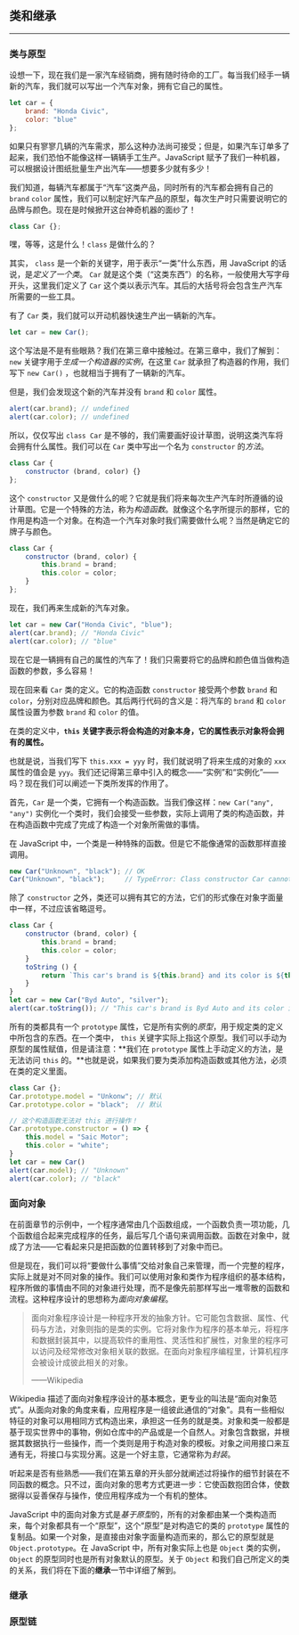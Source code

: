 ## 类和继承

---

### 类与原型

设想一下，现在我们是一家汽车经销商，拥有随时待命的工厂。每当我们经手一辆新的汽车，我们就可以写出一个汽车对象，拥有它自己的属性。

```javascript
let car = {
    brand: "Honda Civic",
    color: "blue"
};
```

如果只有寥寥几辆的汽车需求，那么这种办法尚可接受；但是，如果汽车订单多了起来，我们恐怕不能像这样一辆辆手工生产。JavaScript 赋予了我们一种机器，可以根据设计图纸批量生产出汽车——想要多少就有多少！

我们知道，每辆汽车都属于“汽车”这类产品，同时所有的汽车都会拥有自己的 `brand` `color` 属性，我们可以制定好汽车产品的原型，每次生产时只需要说明它的品牌与颜色。现在是时候掀开这台神奇机器的面纱了！

```javascript
class Car {};
```

嘿，等等，这是什么！`class` 是做什么的？

其实， `class` 是一个新的关键字，用于表示“一类”什么东西，用 JavaScript 的话说，是*定义了一个类*。 `Car` 就是这个类（“这类东西”）的名称，一般使用大写字母开头，这里我们定义了 `Car` 这个类以表示汽车。其后的大括号将会包含生产汽车所需要的一些工具。

有了 `Car` 类，我们就可以开动机器快速生产出一辆新的汽车。

```javascript
let car = new Car();
```

这个写法是不是有些眼熟？我们在第三章中接触过。在第三章中，我们了解到： `new` 关键字用于*生成一个构造器的实例*，在这里 `Car` 就承担了构造器的作用，我们写下 `new Car()` ，也就相当于拥有了一辆新的汽车。

但是，我们会发现这个新的汽车并没有 `brand` 和 `color` 属性。

```javascript
alert(car.brand); // undefined
alert(car.color); // undefined
```

所以，仅仅写出 `class Car` 是不够的，我们需要画好设计草图，说明这类汽车将会拥有什么属性。我们可以在 `Car` 类中写出一个名为 `constructor` 的*方法*。

```javascript
class Car {
    constructor (brand, color) {}
};
```

这个 `constructor` 又是做什么的呢？它就是我们将来每次生产汽车时所遵循的设计草图。它是一个特殊的方法，称为*构造函数*。就像这个名字所提示的那样，它的作用是构造一个对象。在构造一个汽车对象时我们需要做什么呢？当然是确定它的牌子与颜色。

```javascript
class Car {
    constructor (brand, color) {
        this.brand = brand;
        this.color = color;
    }
};
```

现在，我们再来生成新的汽车对象。

```javascript
let car = new Car("Honda Civic", "blue");
alert(car.brand); // "Honda Civic"
alert(car.color); // "blue"
```

现在它是一辆拥有自己的属性的汽车了！我们只需要将它的品牌和颜色值当做构造函数的参数，多么容易！

现在回来看 `Car` 类的定义。它的构造函数 `constructor` 接受两个参数 `brand` 和 `color`，分别对应品牌和颜色。其后两行代码的含义是：将汽车的 `brand` 和 `color` 属性设置为参数 `brand` 和 `color` 的值。

在类的定义中，**`this` 关键字表示将会构造的对象本身，它的属性表示对象将会拥有的属性。**

也就是说，当我们写下 `this.xxx = yyy` 时，我们就说明了将来生成的对象的 `xxx` 属性的值会是 `yyy`。我们还记得第三章中引入的概念——“实例”和“实例化”——吗？现在我们可以阐述一下类所发挥的作用了。

首先，`Car` 是一个类，它拥有一个构造函数。当我们像这样：`new Car("any", "any")` 实例化一个类时，我们会接受一些参数，实际上调用了类的构造函数，并在构造函数中完成了完成了构造一个对象所需做的事情。

在 JavaScript 中，一个类是一种特殊的函数。但是它不能像通常的函数那样直接调用。

```javascript
new Car("Unknown", "black"); // OK
Car("Unknown", "black");     // TypeError: Class constructor Car cannot be invoked without 'new'
```

除了 `constructor` 之外，类还可以拥有其它的方法，它们的形式像在对象字面量中一样，不过应该省略逗号。

```javascript
class Car {
    constructor (brand, color) {
        this.brand = brand;
        this.color = color;
    }
    toString () {
        return `This car's brand is ${this.brand} and its color is ${this.color}.`;
    }
}
let car = new Car("Byd Auto", "silver");
alert(car.toString()); // "This car's brand is Byd Auto and its color is silver."
```

所有的类都具有一个 `prototype` 属性，它是所有实例的*原型*，用于规定类的定义中所包含的东西。在一个类中， `this` 关键字实际上指这个原型。我们可以手动为原型的属性赋值，但是请注意：**我们在 `prototype` 属性上手动定义的方法，是无法访问 `this` 的。**也就是说，如果我们要为类添加构造函数或其他方法，必须在类的定义里面。

```javascript
class Car {};
Car.prototype.model = "Unkonw"; // 默认
Car.prototype.color = "black";  // 默认

// 这个构造函数无法对 this 进行操作！
Car.prototype.constructor = () => {
    this.model = "Saic Motor";
    this.color = "white";
}
let car = new Car()
alert(car.model); // "Unknown"
alert(car.color); // "black"
```





### 面向对象

在前面章节的示例中，一个程序通常由几个函数组成，一个函数负责一项功能，几个函数组合起来完成程序的任务，最后写几个语句来调用函数。函数在对象中，就成了方法——它看起来只是把函数的位置转移到了对象中而已。

但是现在，我们可以将“要做什么事情”交给对象自己来管理，而一个完整的程序，实际上就是对不同对象的操作。我们可以使用对象和类作为程序组织的基本结构，程序所做的事情由不同的对象进行处理，而不是像先前那样写出一堆零散的函数和流程。这种程序设计的思想称为*面向对象编程*。

> 面向对象程序设计是一种程序开发的抽象方针。它可能包含数据、属性、代码与方法，对象则指的是类的实例。它将对象作为程序的基本单元，将程序和数据封装其中，以提高软件的重用性、灵活性和扩展性，对象里的程序可以访问及经常修改对象相关联的数据。在面向对象程序编程里，计算机程序会被设计成彼此相关的对象。
>
> ——Wikipedia

Wikipedia 描述了面向对象程序设计的基本概念，更专业的叫法是“面向对象范式”。从面向对象的角度来看，应用程序是一组彼此通信的“对象”。具有一些相似特征的对象可以用相同方式构造出来，承担这一任务的就是类。对象和类一般都是基于现实世界中的事物，例如仓库中的产品或是一个自然人。对象包含数据，并根据其数据执行一些操作，而一个类则是用于构造对象的模板。对象之间用接口来互通有无，将接口与实现分离。这是一个好主意，它通常称为*封装*。

听起来是否有些熟悉——我们在第五章的开头部分就阐述过将操作的细节封装在不同函数的概念。只不过，面向对象的思考方式更进一步：它使函数抱团合体，使数据得以妥善保存与操作，使应用程序成为一个有机的整体。

JavaScript 中的面向对象方式是*基于原型*的，所有的对象都由某一个类构造而来，每个对象都具有一个“原型”，这个“原型”是对构造它的类的 `prototype` 属性的复制品。如果一个对象，是直接由对象字面量构造而来的，那么它的原型就是 `Object.prototype`。在 JavaScript 中，所有对象实际上也是 `Object` 类的实例，`Object` 的原型同时也是所有对象默认的原型。关于 `Object` 和我们自己所定义的类的关系，我们将在下面的**继承**一节中详细了解到。





### 继承







### 原型链







